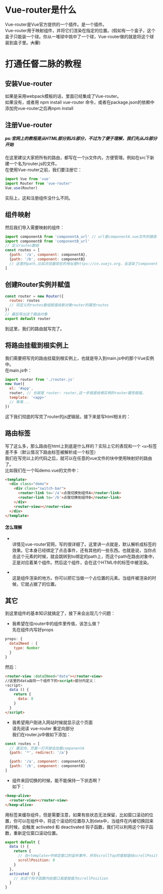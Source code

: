 # Vue-router是什么
Vue-router是Vue官方提供的一个插件。是一个插件。<br />
Vue-router用于映射组件，并将它们渲染在指定的位置。(假如有一个盒子，这个盒子只能装一个球。你从一堆球中挑中了一个球，Vue-router做的就是将这个球装到盒子里。~~大雾~~)<br />

# 打通任督二脉的教程

## 安装Vue-router

如果是采用webpack模板的话，里面已经集成了Vue-router。<br />
如果没有，或者用 npm install vue-router 命令，或者在package.json的依赖中添加完vue-router之后再npm install<br />

## 注册Vue-router
##### ps:官网上的教程是从HTML部分到JS部分，不过为了便于理解，我们先从JS部分开始
在这里建议大家把所有的路由，都写在一个js文件内，方便管理。例如在src下新建一个名为router.js的文件。<br />
在使用Vue-router之前，我们要注册它：<br />
```js
import Vue from 'vue'
import Router from 'vue-router'
Vue.use(Router)
```
实际上，这和注册组件没什么不同。<br />

## 组件映射
然后我们导入需要映射的组件：<br />
```js
import componentA from 'componentA_url' // url是componentA.vue文件的路径
import componentB from 'componentB_url'
// 定义routes数组
const routes = [
  {path: '/a', component: componentA},
  {path: '/b', component: componentB}
  // 这里的path,比如浏览器现在的地址是https://cn.vuejs.org，当渲染了componentA之后，页面地址变为https://cn.vuejs.org/a;如果渲染了componentB,则为https://cn.vuejs.org/b
]
```
## 创建Router实例并赋值
```js
const router = new Router({
  routes: routes
  // 将定义的routes数组赋值给新对象router的属性routes
})
// 最后导出这个路由对象
export default router
```
到这里，我们的路由就写完了。<br />

## 将路由挂载到根实例上
我们需要把写完的路由挂载到根实例上，也就是导入到main.js中的那个Vue实例中。<br />
在main.js中：<br />
```js
import router from './router.js'
new Vue({
  el: '#app',
  router, // 也就是 router: router,这一步就是给根实例的router属性赋值。
  template: '<app>'
  // 等等...
})
```
这下我们彻底的写完了router的js逻辑层。接下来是写html相关的：<br />

## 路由标签
写了这么多，那么路由在html上到底是什么样的？实际上它的表现和一个 `<a>`标签差不多（默认情况下路由标签被解析成一个<a>标签）<br />
我们在写完以上的代码之后，就可以在任意的vue文件的<template></template>块中使用映射好的路由了。<br />
比如我们在一个叫demo.vue的文件中：
```html
<template>
  <div class="demo">
    <div class="switch-bar">
      <router-link to='/a'>点我切换到组件A</router-link>
      <router-link to='/b'>点我切换到组件B</router-link>
    </div>
    <router-view></router-view>
  </div>
</template>
```
#### 怎么理解
- <router-link>  <br />
详情见vue-router官网，写的很详细了。这里讲一点就是，<router-link>默认解析成<a>标签的效果。它本身已经绑定了点击事件，还有其他的一些东西。也就是说，当你点击这个元素的时候，就会跳转到to绑定的path上，而这个path在路由对象中，正是对应着某个组件。然后这个组件，会在这个HTML中的<router-view></router-view>标签中被渲染。

- <router-view>  <br />
这是组件渲染的地方。你可以把它当做一个占位置的元素。当组件被渲染的时候，它就占据了<router-view>的位置。<br />

## 其它
到这里组件的基本知识就搞定了，接下来会出现几个问题： <br />

- 我希望在往router中的组件里传值，该怎么做？ <br />
先在组件内写好props<br />
```js
props: {
  dataINeed : {
    type: Number
  }
}
```
然后：<br />

```html
<router-view :dataINeed="data"></router-view>
//这里的data由同一个组件下的<script>部分内定义：
<script>
  data () {
    return {
      data: 0
    }
  }
</script>
```
- 我希望用户刚进入网站时候就显示这个页面  <br />
请先阅读 vue-router 重定向部分<br />
我们在router.js中做如下添加：
```js
const routes = [
  // 重定向，页面一打开就会加载componentA
  {path: '*', redirect: '/a'}

  {path: '/a', component: componentA},
  {path: '/b', component: componentB}
]
```
- 组件来回切换的时候，能不能保持一下状态啊？ <br />
如下：<br />
```html
<keep-alive>
  <router-view></router-view>
</keep-alive>
```
用<keep-alive>标签来缓存组件，但是需要注意，如果有些状态无法保留，比如窗口滚动的位置，你可以在组件中，将这个滚动的位置存入到data中，当组件在<keep-alive>内被切换回来的时候，会触发 activated 和 deactivated 钩子函数，我们可以利用这个钩子函数，重新定位窗口滚动位置。

```js
export default {
  data () {
    return {
      // 在<template>中绑定窗口的监听事件，并将scrollTop的值赋值给scrollPosition，详细代码就不写了。
      scrollPosition: 0
    }
  },
  activated () {
    // 在这个钩子函数内给窗口高度赋值为scrollPosition
  }
}
```






